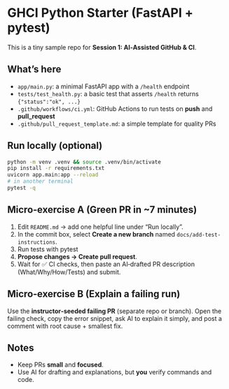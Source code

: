 # GHCI Python Starter (FastAPI + pytest)

This is a tiny sample repo for **Session 1: AI‑Assisted GitHub & CI**.

## What’s here
- `app/main.py`: a minimal FastAPI app with a `/health` endpoint
- `tests/test_health.py`: a basic test that asserts `/health` returns `{"status":"ok", ...}`
- `.github/workflows/ci.yml`: GitHub Actions to run tests on **push** and **pull_request**
- `.github/pull_request_template.md`: a simple template for quality PRs

## Run locally (optional)
```bash
python -m venv .venv && source .venv/bin/activate
pip install -r requirements.txt
uvicorn app.main:app --reload
# in another terminal
pytest -q
```

## Micro‑exercise A (Green PR in ~7 minutes)
1. Edit `README.md` → add one helpful line under “Run locally”.
2. In the commit box, select **Create a new branch** named `docs/add-test-instructions`.
3. Run tests with pytest
4. **Propose changes → Create pull request**.
5. Wait for ✅ CI checks, then paste an AI‑drafted PR description (What/Why/How/Tests) and submit.

## Micro‑exercise B (Explain a failing run)
Use the **instructor‑seeded failing PR** (separate repo or branch). Open the failing check, copy the error snippet, ask AI to explain it simply, and post a comment with root cause + smallest fix.

## Notes
- Keep PRs **small** and **focused**.
- Use AI for drafting and explanations, but **you** verify commands and code.
